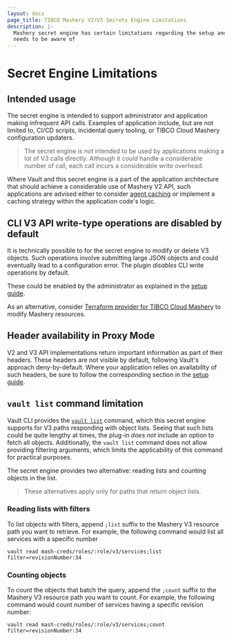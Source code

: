 ```yaml
---
layout: docs
page_title: TIBCO Mashery V2/V3 Secrets Engine Limitations
description: |-
  Mashery secret engine has certain limitations regarding the setup and operation that the Vault adminsitrator
  needs to be aware of
---
```


# Secret Engine Limitations

## Intended usage

The secret engine is intended to support administrator and application making infrequent API calls. Examples
of application include, but are not limited to, CI/CD scripts, incidental query tooling, or TIBCO
Cloud Mashery configuration updaters.

> The secret engine is _not_ intended to be used by applications making a lot of V3 calls directly.
> Although it _could_ handle a considerable number of call, each call incurs a considerable write 
> overhead.

Where Vault and this secret engine is a part of the application architecture that should achieve a
considerable use of Mashery V2 API, such applications are advised either to consider
[agent caching](agent.html.markdown) or implement a caching strategy within the application code's logic.

## CLI V3 API write-type operations are disabled by default

It is technically possible to for the secret engine to modify or delete V3 objects. Such operations
involve submitting large JSON objects and could eventually lead to a configuration error. 
The plugin _disables_ CLI write operations by default.

These could be enabled by the administrator as explained in the [setup guide](setup.html.markdown).

As an alternative, consider [Terraform provider for TIBCO Cloud Mashery](https://github.com/aliakseiyanchuk/mashery-terraform-provider)
to modify Mashery resources.

## Header availability in Proxy Mode

V2 and V3 API implementations return important information as part of their headers. These headers are 
not visible by default, following Vault's approach deny-by-default. Where your application relies on
availability of such headers, be sure to follow the corresponding section in the [setup guide](setup.html.markdown).

## `vault list` command limitation

Vault CLI provides the [`vault list`](https://www.vaultproject.io/docs/commands/list) command, which this
secret engine supports for V3 paths responding with object lists. Seeing that such lists could be quite
lengthy at times, the plug-in _does not_ include an option to fetch all objects. Additionally, the
`vault list` command does not allow providing filtering arguments, which limits the applicability of
this command for practical purposes.

The secret engine provides two alternative: reading lists and counting objects in the list.
> These alternatives apply only for paths that return object lists.

### Reading lists with filters
To list objects with filters, append `;list` suffix to the Mashery V3 resource path you want to retrieve. For
example, the following command would list all services with a specific number

```shell
vault read mash-creds/roles/:role/v3/services;list filter=revisionNumber:34
```

### Counting objects
To count the objects that batch the query, append the `;count` suffix to the Mashery V3 resource path
you want to count. For
example, the following command would count number of services having a specific revision number:
```shell
vault read mash-creds/roles/:role/v3/services;count filter=revisionNumber:34
```